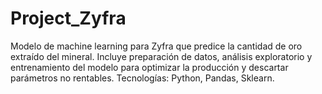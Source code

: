 # Project_Zyfra
Modelo de machine learning para Zyfra que predice la cantidad de oro extraído del mineral. Incluye preparación de datos, análisis exploratorio y entrenamiento del modelo para optimizar la producción y descartar parámetros no rentables. Tecnologías: Python, Pandas, Sklearn.
